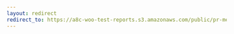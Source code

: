 ```yaml
---
layout: redirect
redirect_to: https://a8c-woo-test-reports.s3.amazonaws.com/public/pr-merge/39620/api/index.html
---
```

